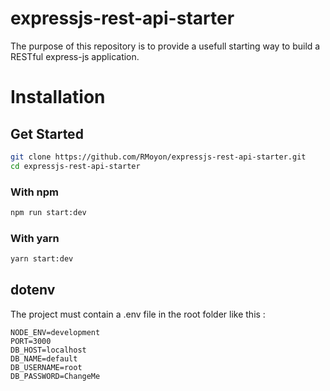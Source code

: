 # expressjs-rest-api-starter
The purpose of this repository is to provide a usefull starting way to build a RESTful express-js application.  

# Installation
## Get Started
```sh
git clone https://github.com/RMoyon/expressjs-rest-api-starter.git
cd expressjs-rest-api-starter
```

### With npm  
```sh
npm run start:dev
```  

### With yarn
```sh
yarn start:dev
```  

## dotenv

The project must contain a .env file in the root folder like this :  

```text
NODE_ENV=development
PORT=3000
DB_HOST=localhost
DB_NAME=default
DB_USERNAME=root
DB_PASSWORD=ChangeMe
```  
